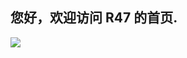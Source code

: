 ## 您好，欢迎访问 R47 的首页.

![](http://imgsrc.baidu.com/forum/pic/item/01069f5494eef01fb7bb118ae5fe9925bd317d5f.jpg)
